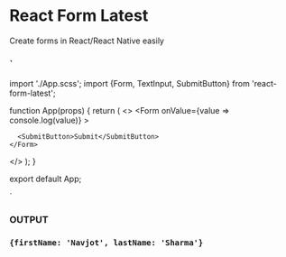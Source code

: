 # React Form Latest

Create forms in React/React Native easily

### `
  import './App.scss';
import {Form, TextInput, SubmitButton} from 'react-form-latest';

function App(props) {
  return (
   <>
    <Form
      onValue={value => console.log(value)}
    >
      <TextInput 
        field='firstName'
        label='First Name'
        required
      />
      <TextInput 
        field='lastName'
        label='Last Name'
      />

      <SubmitButton>Submit</SubmitButton>
    </Form>
   </>
  );
}

export default App;

`

### OUTPUT

### `{firstName: 'Navjot', lastName: 'Sharma'}`
